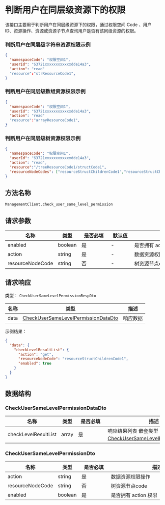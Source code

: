 # 判断用户在同层级资源下的权限

<!--
  警告⚠️：
  不要直接修改该文档，
  https://github.com/Authing/authing-docs-factory
  使用该项目进行生成
-->

<LastUpdated />

该接口主要用于判断用户在同层级资源下的权限，通过权限空间 Code 、用户 ID、资源操作、资源或资源子节点查询用户是否有该同级资源的权限。
  
### 判断用户在同层级字符串资源权限示例

```json
{
  "namespaceCode": "权限空间1",
  "userId": "63721xxxxxxxxxxxxdde14a3",
  "action": "read"
  "resource":"strResourceCode1",
}
```

### 判断用户在同层级数组资源权限示例

```json
{
  "namespaceCode": "权限空间1",
  "userId": "63721xxxxxxxxxxxxdde14a3",
  "action": "read"
  "resource":"arrayResourceCode1",
}
```

### 判断用户在同层级树资源权限示例

```json
{
  "namespaceCode": "权限空间1",
  "userId": "63721xxxxxxxxxxxxdde14a3",
  "action": "read",
  "resource":"/treeResourceCode1/structCode1",
  "resourceNodeCodes": ["resourceStructChildrenCode1","resourceStructChildrenCode2","resourceStructChildrenCode3"]
}
```
  

## 方法名称

`ManagementClient.check_user_same_level_permission`

## 请求参数

| 名称 | 类型 | <div style="width:80px">是否必填</div> | <div style="width:60px">默认值</div> | <div style="width:300px">描述</div> | <div style="width:200px">示例值</div> |
| ---- | ---- | ---- | ---- | ---- | ---- |
| enabled | boolean | 是 | - | 是否拥有 action 权限  | `true` |
| action | string | 是 | - | 数据资源权限操作  | `get` |
| resourceNodeCode | string | 否 | - | 树资源节点code  | `resourceStructChildrenCode1` |




## 请求响应

类型： `CheckUserSameLevelPermissionRespDto`

| 名称 | 类型 | 描述 |
| ---- | ---- | ---- |
| data | <a href="#CheckUserSameLevelPermissionDataDto">CheckUserSameLevelPermissionDataDto</a> | 响应数据 |



示例结果：

```json
{
  "data": {
    "checkLevelResultList": {
      "action": "get",
      "resourceNodeCode": "resourceStructChildrenCode1",
      "enabled": true
    }
  }
}
```

## 数据结构


### <a id="CheckUserSameLevelPermissionDataDto"></a> CheckUserSameLevelPermissionDataDto

| 名称 | 类型 | <div style="width:80px">是否必填</div> | <div style="width:300px">描述</div> | <div style="width:200px">示例值</div> |
| ---- |  ---- | ---- | ---- | ---- |
| checkLevelResultList | array | 是 | 响应结果列表 嵌套类型：<a href="#CheckUserSameLevelPermissionDto">CheckUserSameLevelPermissionDto</a>。  |  |


### <a id="CheckUserSameLevelPermissionDto"></a> CheckUserSameLevelPermissionDto

| 名称 | 类型 | <div style="width:80px">是否必填</div> | <div style="width:300px">描述</div> | <div style="width:200px">示例值</div> |
| ---- |  ---- | ---- | ---- | ---- |
| action | string | 是 | 数据资源权限操作   |  `get` |
| resourceNodeCode | string | 否 | 树资源节点code   |  `resourceStructChildrenCode1` |
| enabled | boolean | 是 | 是否拥有 action 权限   |  `true` |


